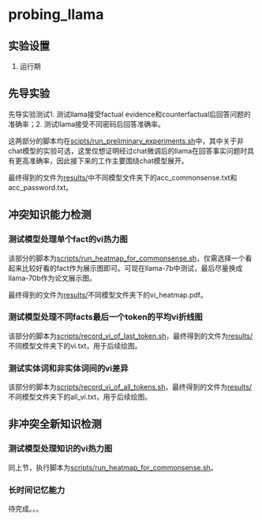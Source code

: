 # probing_llama
## 实验设置
1. 运行期

## 先导实验
先导实验测试1. 测试llama接受factual evidence和counterfactual后回答问题的准确率；2. 测试llama接受不同密码后回答准确率。

这两部分的脚本均在[scipts/run_preliminary_experiments.sh](https://github.com/Jometeorie/probing_llama/blob/master/scripts/run_preliminary_experiments.sh)中，其中关于非chat模型的实验可选，这里仅想证明经过chat微调后的llama在回答事实问题时具有更高准确率，因此接下来的工作主要围绕chat模型展开。

最终得到的文件为[results/](https://github.com/Jometeorie/probing_llama/blob/master/results)中不同模型文件夹下的acc_commonsense.txt和acc_password.txt。

## 冲突知识能力检测
### 测试模型处理单个fact的vi热力图

该部分的脚本为[scripts/run_heatmap_for_commonsense.sh](https://github.com/Jometeorie/probing_llama/blob/master/scripts/run_heatmap_for_commonsense.sh)，仅需选择一个看起来比较好看的fact作为展示图即可。可现在llama-7b中测试，最后尽量换成llama-70b作为论文展示图。

最终得到的文件为[results/](https://github.com/Jometeorie/probing_llama/blob/master/results)不同模型文件夹下的vi_heatmap.pdf。

### 测试模型处理不同facts最后一个token的平均vi折线图

该部分的脚本为[scripts/record_vi_of_last_token.sh](https://github.com/Jometeorie/probing_llama/blob/master/scripts/record_vi_of_last_token.sh)，最终得到的文件为[results/](https://github.com/Jometeorie/probing_llama/blob/master/results)不同模型文件夹下的vi.txt，用于后续绘图。

### 测试实体词和非实体词间的vi差异
该部分的脚本为[scripts/record_vi_of_all_tokens.sh](https://github.com/Jometeorie/probing_llama/blob/master/scripts/record_vi_of_all_tokens.sh)，最终得到的文件为[results/](https://github.com/Jometeorie/probing_llama/blob/master/results)不同模型文件夹下的all_vi.txt，用于后续绘图。

## 非冲突全新知识检测
### 测试模型处理知识的vi热力图
同上节，执行脚本为[scripts/run_heatmap_for_commonsense.sh](https://github.com/Jometeorie/probing_llama/blob/master/scripts/run_heatmap_for_commonsense.sh)。

### 长时间记忆能力
待完成。。。